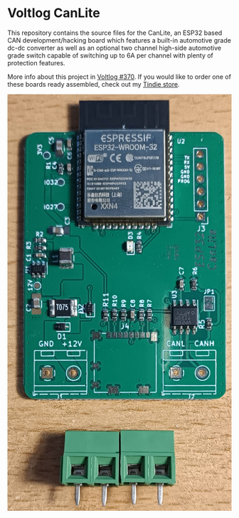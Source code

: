 # Voltlog CanLite
This repository contains the source files for the CanLite, an ESP32 based CAN development/hacking board which features a built-in automotive grade dc-dc converter as well as an optional two channel high-side automotive grade switch capable of switching up to 6A per channel with plenty of protection features.

More info about this project in [Voltlog #370](https://youtu.be/DLKQcw506ck).
If you would like to order one of these boards ready assembled, check out my [Tindie store](https://voltlog.com/y/canlite).

![Image of the assembled PCB](canlite.jpg)
